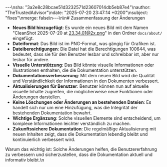 ---\nsha: "3a2e8c28bcae51d3232571d23607014db5eb87e4"\nauthor: "TheTrustedAdvisor"\ndate: "2025-07-20 23:47:14 +0200"\nsubject: "fixes"\nmerge: false\n---\n\n# Zusammenfassung der Änderungen

- **Neues Bild hinzugefügt**: Es wurde ein neues Bild mit dem Namen "CleanShot 2025-07-20 at 23.34.01@2x.png" in den Ordner `docs/about/` eingefügt.
- **Dateiformat**: Das Bild ist im PNG-Format, was gängig für Grafiken ist.
- **Dateiberechtigungen**: Die Datei hat die Berechtigungen 100644, was bedeutet, dass sie für den Benutzer lesbar und schreibbar ist, aber nur lesbar für andere.
- **Visuelle Unterstützung**: Das Bild könnte visuelle Informationen oder Illustrationen enthalten, die die Dokumentation unterstützen.
- **Dokumentationsverbesserung**: Mit dem neuen Bild wird die Qualität und Verständlichkeit der Informationen in den Dokumenten verbessert.
- **Aktualisierungen für Benutzer**: Benutzer können nun auf aktuelle visuelle Inhalte zugreifen, die möglicherweise neue Funktionen oder Änderungen darstellen.
- **Keine Löschungen oder Änderungen an bestehenden Dateien**: Es handelt sich nur um eine Hinzufügung, was die Integrität der bestehenden Dokumentation bewahrt.
- **Wichtige Ergänzung**: Solche visuellen Elemente sind entscheidend, um komplexe Informationen leichter verständlich zu machen.
- **Zukunftssichere Dokumentation**: Die regelmäßige Aktualisierung mit neuen Inhalten zeigt, dass die Dokumentation lebendig bleibt und kontinuierlich verbessert wird.

Warum das wichtig ist: Solche Änderungen helfen, die Benutzererfahrung zu verbessern und sicherzustellen, dass die Dokumentation aktuell und informativ bleibt.\n